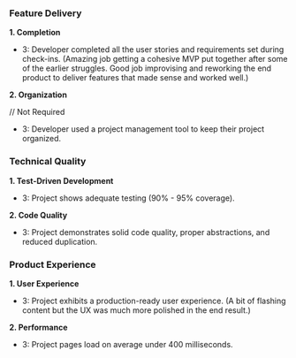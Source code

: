 ### Feature Delivery

**1. Completion**

* 3: Developer completed all the user stories and requirements set during check-ins. (Amazing job getting a cohesive MVP put together after some of the earlier struggles. Good job improvising and reworking the end product to deliver features that made sense and worked well.)

**2. Organization**

// Not Required

* 3: Developer used a project management tool to keep their project organized.

### Technical Quality

**1. Test-Driven Development**

* 3: Project shows adequate testing (90% - 95% coverage).

**2. Code Quality**

* 3: Project demonstrates solid code quality, proper abstractions, and reduced duplication.

### Product Experience

**1. User Experience**

* 3: Project exhibits a production-ready user experience. (A bit of flashing content but the UX was much more polished in the end result.)

**2. Performance**

* 3: Project pages load on average under 400 milliseconds.
